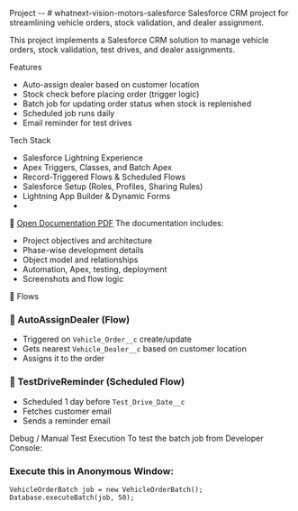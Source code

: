 Project -- # whatnext-vision-motors-salesforce
Salesforce CRM project for streamlining vehicle orders, stock validation, and dealer assignment.

This project implements a Salesforce CRM solution to manage vehicle orders, stock validation, test drives, and dealer assignments.

Features
- Auto-assign dealer based on customer location
- Stock check before placing order (trigger logic)
- Batch job for updating order status when stock is replenished
- Scheduled job runs daily
- Email reminder for test drives

Tech Stack
- Salesforce Lightning Experience
- Apex Triggers, Classes, and Batch Apex
- Record-Triggered Flows & Scheduled Flows
- Salesforce Setup (Roles, Profiles, Sharing Rules)
- Lightning App Builder & Dynamic Forms
- 
📄 [Open Documentation PDF](./WhatsNext_VisionMotors_Project_Documentation.pdf)
The documentation includes:
- Project objectives and architecture
- Phase-wise development details
- Object model and relationships
- Automation, Apex, testing, deployment
- Screenshots and flow logic

🔄 Flows

### 📌 AutoAssignDealer (Flow)
- Triggered on `Vehicle_Order__c` create/update
- Gets nearest `Vehicle_Dealer__c` based on customer location
- Assigns it to the order

### 📌 TestDriveReminder (Scheduled Flow)
- Scheduled 1 day before `Test_Drive_Date__c`
- Fetches customer email
- Sends a reminder email

Debug / Manual Test Execution
To test the batch job from Developer Console:

### Execute this in Anonymous Window:
```apex
VehicleOrderBatch job = new VehicleOrderBatch();
Database.executeBatch(job, 50);
